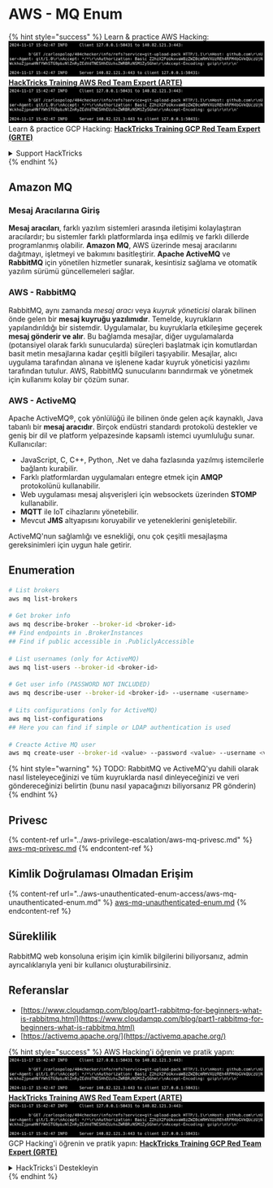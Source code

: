# AWS - MQ Enum

{% hint style="success" %}
Learn & practice AWS Hacking:<img src="../../../.gitbook/assets/image (1).png" alt="" data-size="line">[**HackTricks Training AWS Red Team Expert (ARTE)**](https://training.hacktricks.xyz/courses/arte)<img src="../../../.gitbook/assets/image (1).png" alt="" data-size="line">\
Learn & practice GCP Hacking: <img src="../../../.gitbook/assets/image (2).png" alt="" data-size="line">[**HackTricks Training GCP Red Team Expert (GRTE)**<img src="../../../.gitbook/assets/image (2).png" alt="" data-size="line">](https://training.hacktricks.xyz/courses/grte)

<details>

<summary>Support HackTricks</summary>

* Check the [**subscription plans**](https://github.com/sponsors/carlospolop)!
* **Join the** 💬 [**Discord group**](https://discord.gg/hRep4RUj7f) or the [**telegram group**](https://t.me/peass) or **follow** us on **Twitter** 🐦 [**@hacktricks\_live**](https://twitter.com/hacktricks\_live)**.**
* **Share hacking tricks by submitting PRs to the** [**HackTricks**](https://github.com/carlospolop/hacktricks) and [**HackTricks Cloud**](https://github.com/carlospolop/hacktricks-cloud) github repos.

</details>
{% endhint %}

## Amazon MQ

### Mesaj Aracılarına Giriş

**Mesaj aracıları**, farklı yazılım sistemleri arasında iletişimi kolaylaştıran aracılardır; bu sistemler farklı platformlarda inşa edilmiş ve farklı dillerde programlanmış olabilir. **Amazon MQ**, AWS üzerinde mesaj aracılarını dağıtmayı, işletmeyi ve bakımını basitleştirir. **Apache ActiveMQ** ve **RabbitMQ** için yönetilen hizmetler sunarak, kesintisiz sağlama ve otomatik yazılım sürümü güncellemeleri sağlar.

### AWS - RabbitMQ

RabbitMQ, aynı zamanda _mesaj aracı_ veya _kuyruk yöneticisi_ olarak bilinen önde gelen bir **mesaj kuyruğu yazılımıdır**. Temelde, kuyrukların yapılandırıldığı bir sistemdir. Uygulamalar, bu kuyruklarla etkileşime geçerek **mesaj gönderir ve alır**. Bu bağlamda mesajlar, diğer uygulamalarda (potansiyel olarak farklı sunucularda) süreçleri başlatmak için komutlardan basit metin mesajlarına kadar çeşitli bilgileri taşıyabilir. Mesajlar, alıcı uygulama tarafından alınana ve işlenene kadar kuyruk yöneticisi yazılımı tarafından tutulur. AWS, RabbitMQ sunucularını barındırmak ve yönetmek için kullanımı kolay bir çözüm sunar.

### AWS - ActiveMQ

Apache ActiveMQ®, çok yönlülüğü ile bilinen önde gelen açık kaynaklı, Java tabanlı bir **mesaj aracıdır**. Birçok endüstri standardı protokolü destekler ve geniş bir dil ve platform yelpazesinde kapsamlı istemci uyumluluğu sunar. Kullanıcılar:

* JavaScript, C, C++, Python, .Net ve daha fazlasında yazılmış istemcilerle bağlantı kurabilir.
* Farklı platformlardan uygulamaları entegre etmek için **AMQP** protokolünü kullanabilir.
* Web uygulaması mesaj alışverişleri için websockets üzerinden **STOMP** kullanabilir.
* **MQTT** ile IoT cihazlarını yönetebilir.
* Mevcut **JMS** altyapısını koruyabilir ve yeteneklerini genişletebilir.

ActiveMQ'nun sağlamlığı ve esnekliği, onu çok çeşitli mesajlaşma gereksinimleri için uygun hale getirir.

## Enumeration
```bash
# List brokers
aws mq list-brokers

# Get broker info
aws mq describe-broker --broker-id <broker-id>
## Find endpoints in .BrokerInstances
## Find if public accessible in .PubliclyAccessible

# List usernames (only for ActiveMQ)
aws mq list-users --broker-id <broker-id>

# Get user info (PASSWORD NOT INCLUDED)
aws mq describe-user --broker-id <broker-id> --username <username>

# Lits configurations (only for ActiveMQ)
aws mq list-configurations
## Here you can find if simple or LDAP authentication is used

# Creacte Active MQ user
aws mq create-user --broker-id <value> --password <value> --username <value> --console-access
```
{% hint style="warning" %}
TODO: RabbitMQ ve ActiveMQ'yu dahili olarak nasıl listeleyeceğinizi ve tüm kuyruklarda nasıl dinleyeceğinizi ve veri göndereceğinizi belirtin (bunu nasıl yapacağınızı biliyorsanız PR gönderin)
{% endhint %}

## Privesc

{% content-ref url="../aws-privilege-escalation/aws-mq-privesc.md" %}
[aws-mq-privesc.md](../aws-privilege-escalation/aws-mq-privesc.md)
{% endcontent-ref %}

## Kimlik Doğrulaması Olmadan Erişim

{% content-ref url="../aws-unauthenticated-enum-access/aws-mq-unauthenticated-enum.md" %}
[aws-mq-unauthenticated-enum.md](../aws-unauthenticated-enum-access/aws-mq-unauthenticated-enum.md)
{% endcontent-ref %}

## Süreklilik

RabbitMQ web konsoluna erişim için kimlik bilgilerini biliyorsanız, admin ayrıcalıklarıyla yeni bir kullanıcı oluşturabilirsiniz.

## Referanslar

* [https://www.cloudamqp.com/blog/part1-rabbitmq-for-beginners-what-is-rabbitmq.html](https://www.cloudamqp.com/blog/part1-rabbitmq-for-beginners-what-is-rabbitmq.html)
* [https://activemq.apache.org/](https://activemq.apache.org/)

{% hint style="success" %}
AWS Hacking'i öğrenin ve pratik yapın:<img src="../../../.gitbook/assets/image (1).png" alt="" data-size="line">[**HackTricks Training AWS Red Team Expert (ARTE)**](https://training.hacktricks.xyz/courses/arte)<img src="../../../.gitbook/assets/image (1).png" alt="" data-size="line">\
GCP Hacking'i öğrenin ve pratik yapın: <img src="../../../.gitbook/assets/image (2).png" alt="" data-size="line">[**HackTricks Training GCP Red Team Expert (GRTE)**<img src="../../../.gitbook/assets/image (2).png" alt="" data-size="line">](https://training.hacktricks.xyz/courses/grte)

<details>

<summary>HackTricks'i Destekleyin</summary>

* [**abonelik planlarını**](https://github.com/sponsors/carlospolop) kontrol edin!
* **💬 [**Discord grubuna**](https://discord.gg/hRep4RUj7f) veya [**telegram grubuna**](https://t.me/peass) katılın ya da **Twitter'da** 🐦 [**@hacktricks\_live**](https://twitter.com/hacktricks\_live)**'i takip edin.**
* **Hacking ipuçlarını paylaşmak için [**HackTricks**](https://github.com/carlospolop/hacktricks) ve [**HackTricks Cloud**](https://github.com/carlospolop/hacktricks-cloud) github reposuna PR gönderin.**

</details>
{% endhint %}
